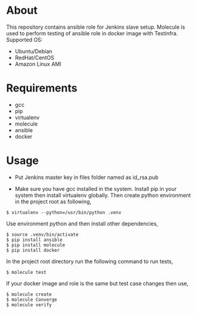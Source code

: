 # About

This repository contains ansible role for Jenkins slave setup. Molecule is used to perform testing of ansible role in docker image with Testinfra. Supported OS:

* Ubuntu/Debian
* RedHat/CentOS
* Amazon Linux AMI

# Requirements

* gcc
* pip
* virtualenv
* molecule
* ansible
* docker

# Usage

* Put Jenkins master key in files folder named as id_rsa.pub

* Make sure you have gcc installed in the system. Install pip in your system then install virtualenv globally. Then create python environment in the project root as following,

```
$ virtualenv --python=/usr/bin/python .venv
```

Use environment python and then install other dependencies,

```
$ source .venv/bin/activate
$ pip install ansible
$ pip install molecule
$ pip install docker
```

In the project root directory run the following command to run tests,

```
$ molecule test
```

If your docker image and role is the same but test case changes then use,

```
$ molecule create
$ molecule Converge
$ molecule verify
```
